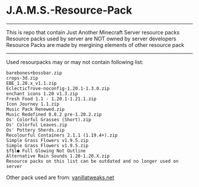 # J.A.M.S.-Resource-Pack
** **
This is repo that contain Just Another Minecraft Server resource packs
Resource packs used by server are NOT owned by server developers
Resource Packs are made by mergining elements of other resource pack
** **
Used resourpacks may or may not contain following list:
```
barebones+bossbar.zip
crops-3d.zip
EBE_1.20.x_v1.1.zip
EclecticTrove-noconfig-1.20.1-1.3.0.zip
enchant icons 1.20 v1.3.zip
Fresh Food 1.1 - 1.20.1-1.21.1.zip
Icon Journey 1.1.zip
Music Pack Renewed.zip
Music Redefined 0.8.2 pre-1.20.2.zip
Os' Colorful Grasses (Short).zip
Os' Colorful Leaves.zip
Os' Pottery Sherds.zip
Recolourful Containers 2.1.1 (1.19.4+).zip
Simple Grass Flowers v1.9.5.zip
Simple Grass Flowers v1.9.5.zip
§f§l● Full Glowing Not Outline
Alternative Rain Sounds 1.20-1.20.X.zip
Resource packs on this list can be outdated and no longer used on server
```
Other pack used are from: [vanillatweaks.net](https://vanillatweaks.net/picker/resource-packs/)
